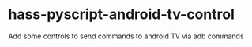# hass-pyscript-android-tv-control
Add some controls to send commands to android TV via adb commands
